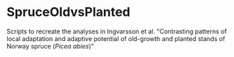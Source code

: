 # SpruceOldvsPlanted
Scripts to recreate the analyses in Ingvarsson et al. "Contrasting patterns of local adaptation and adaptive potential of old-growth and planted stands of Norway spruce (<I>Picea abies</I>)"
